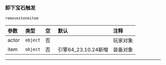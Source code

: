 ### 卸下宝石触发

`removestoneitem`

| 参数  | 类型     | 空   | 默认                | 注释     |
| :---- | :------- | :--- | :------------------ | :------- |
| actor | `object` | 否   |                     | 玩家对象 |
| item  | `object` | 否   | 引擎64_23.10.24新增 | 装备对象 |

------------

